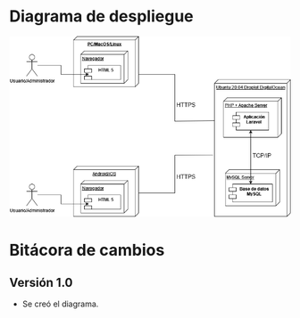# Diagrama de despliegue

![alt text](../../src/img/diagrama-de-despliegue.png)

# Bitácora de cambios

## Versión 1.0
  - Se creó el diagrama.